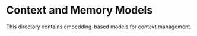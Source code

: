 # Context and Memory Models 
This directory contains embedding-based models for context management. 
